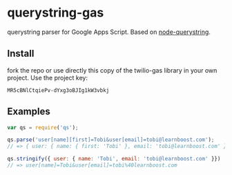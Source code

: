 querystring-gas
===============
querystring parser for Google Apps Script. Based on [node-querystring](https://github.com/visionmedia/node-querystring).


Install
-------

fork the repo or use directly this copy of the twilio-gas library in your own project. 
Use the project key:

```
MR5cBNlCtqiePv-dYxg3oBJIg1kW3vbkj
```

## Examples

```js
var qs = require('qs');

qs.parse('user[name][first]=Tobi&user[email]=tobi@learnboost.com');
// => { user: { name: { first: 'Tobi' }, email: 'tobi@learnboost.com' } }

qs.stringify({ user: { name: 'Tobi', email: 'tobi@learnboost.com' }})
// => user[name]=Tobi&user[email]=tobi%40learnboost.com
```
